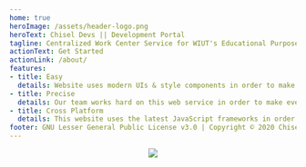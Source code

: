 ```yaml
---
home: true
heroImage: /assets/header-logo.png
heroText: Chisel Devs || Development Portal
tagline: Centralized Work Center Service for WIUT's Educational Purposes!
actionText: Get Started
actionLink: /about/
features:
- title: Easy
  details: Website uses modern UIs & style components in order to make usage of application easier and clear by the first sight.
- title: Precise
  details: Our team works hard on this web service in order to make everything precise and correct.
- title: Cross Platform
  details: This website uses the latest JavaScript frameworks in order to compile installable PWA app.
footer: GNU Lesser General Public License v3.0 | Copyright © 2020 Chisel Devs
---
```

<p align="center">
  <a href="https://app.netlify.com/sites/chisel/deploys">
    <img src="https://api.netlify.com/api/v1/badges/1180daa0-df1b-4259-b0cb-d56926833117/deploy-status">
  </a>
</p>